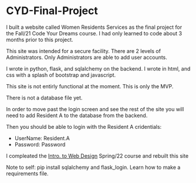 # CYD-Final-Project
I built a website called Women Residents Services as the final project 
for the Fall/21 Code Your Dreams course. I had only learned to code about 3 months
prior to this project. 

This site was intended for a secure facility. There are 2 levels of Administrators.
Only Administrators are able to add user accounts. 

I wrote in python, flask, and sqlalchemy on the backend.
I wrote in html, and css with a splash of bootstrap and javascript. 

This site is not entirly functional at the moment. This is only the MVP.

There is not a database file yet. 

In order to move past the login screen and see the rest of the site
you will need to add Resident A to the database from the backend. 

Then you should be able to login with the Resident A cridentials:
* UserName: Resident.A
* Password: Password

I compleated the [Intro. to Web Design](https://github.com/4-Leafs-Code/IntroToWebDesignFP) Spring/22 course and rebuilt this site


Note to self: pip install sqlalchemy and flask_login.
Learn how to make a requirements file.
